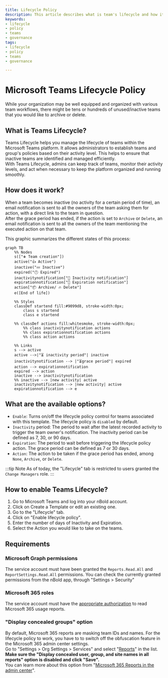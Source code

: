 ```yaml
---
title: Lifecycle Policy
description: This article describes what is team's lifecycle and how it works
keywords:
- lifecycle
- policy
- teams
- governance
tags:
- lifecycle
- policy
- teams
- governance

---
```

# Microsoft Teams Lifecycle Policy
While your organization may be well equipped and organized with various team workflows, there might be tens or hundreds of unused/inactive teams that you would like to archive or delete. 

## What is Teams Lifecycle? 
Teams Lifecycle helps you manage the lifecycle of teams within the Microsoft Teams platform. It allows administrators to establish teams and group's policies based on their activity level. This helps to ensure that inactive teams are identified and managed efficiently.  
With Teams Lifecycle, admins can keep track of teams, monitor their activity levels, and act when necessary to keep the platform organized and running smoothly. 

## How does it work?

When a team becomes inactive (no activity for a certain period of time), an email notification is sent to all the owners of the team asking them for action, with a direct link to the team in question.  
After the grace period has ended, if the action is set to `Archive` or `Delete`, an email notification is sent to all the owners of the team mentioning the executed action on that team.

This graphic summarizes the different states of this process:

```mermaid
graph TB
    %% Nodes
    s(["➕ Team creation"])
    active("👍 Active")
    inactive("💤 Inactive")
    expired("🕛 Expired")
    inactivitynotification["📧 Inactivity notification"]
    expirationnotification["📧 Expiration notification"]
    action["📦 Archive/ 🔥 Delete"]
    e([End of life])

    %% Styles
    classDef startend fill:#9099d8, stroke-width:0px;
        class s startend
        class e startend
    
    %% classDef actions fill:whitesmoke, stroke-width:0px;
        %% class inactivitynotification actions
        %% class expirationnotification actions
        %% class action actions

    %% Links
    s --> active
    active -->|"⏳ inactivity period"| inactive
    inactivitynotification --> |"⏳grace period"| expired
    action --> expirationnotification
    expired --> action
    inactive --> inactivitynotification
    %% inactive --> |new activity| active
    inactivitynotification --> |new activity| active
    expirationnotification --> e
```

## What are the available options? 
- `Enable`: Turns on/off the lifecycle policy control for teams associated with this template. The lifecycle policy is `disabled` by default.
- `Inactivity` period: The period to wait after the latest recorded activity to trigger the team owner's notification. The inactivity period can be defined as 7, 30, or 90 days. 
- `Expiration`: The period to wait before triggering the lifecycle policy action. The grace period can be defined as 7 or 30 days. 
- `Action`: The action to be taken if the grace period has ended, among `None`, `Archive`, or `Delete`. 

:::tip Note
As of today, the "Lifecycle" tab is restricted to users granted the `Change Managers` role.
:::

## How to enable Teams Lifecycle? 
1. Go to Microsoft Teams and log into your nBold account. 
2. Click on Create a Template or edit an existing one. 
3. Go to the "Lifecycle" tab. 
4. Click on "Enable lifecycle policy". 
5. Enter the number of days of Inactivity and Expiration. 
6. Select the Action you would like to take on the teams. 

## Requirements

### Microsoft Graph permissions
The service account must have been granted the `Reports.Read.All` and `ReportSettings.Read.All` permissions. You can check the currently granted permissions from the nBold app, through "Settings > Security"

### Microsoft 365 roles
The service account must have the [appropriate authorization](https://learn.microsoft.com/en-us/graph/reportroot-authorization) to read Microsoft 365 usage reports.

### "Display concealed groups" option
By default, Microsoft 365 reports are masking team IDs and names. For the lifecycle policy to work, you have to to switch off the obfuscation feature in the Microsoft 365 admin center settings.  
Go to "Settings > Org Settings > Services" and select "[Reports](https://admin.microsoft.com/Adminportal/Home?source=applauncher#/Settings/Services/:/Settings/L1/Reports "https://admin.microsoft.com/Adminportal/Home?source=applauncher#/Settings/Services/:/Settings/L1/Reports")" in the list.  
**Make sure the "Display concealed user, group, and site names in all reports" option is disabled and click "Save".**  
You can learn more about this option from "[Microsoft 365 Reports in the admin center](https://docs.microsoft.com/en-us/microsoft-365/admin/activity-reports/activity-reports?view=o365-worldwide "https://docs.microsoft.com/en-us/microsoft-365/admin/activity-reports/activity-reports?view=o365-worldwide")".